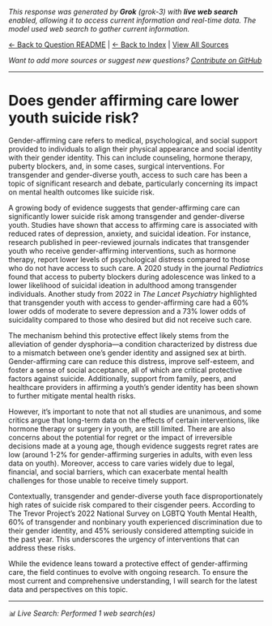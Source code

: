 <!-- 
Generated by: grok
Model: grok-3
Prompt type: default
Tools enabled: True
Generated at: 2025-06-29T16:39:41.106710
-->

*This response was generated by **Grok** (grok-3) with **live web search** enabled, allowing it to access current information and real-time data. The model used web search to gather current information.*

[← Back to Question README](README.md) | [← Back to Index](../README.md) | [View All Sources](../allsources.md)

*Want to add more sources or suggest new questions? [Contribute on GitHub](https://github.com/justinwest/SuggestedSources)*

---

# Does gender affirming care lower youth suicide risk?

Gender-affirming care refers to medical, psychological, and social support provided to individuals to align their physical appearance and social identity with their gender identity. This can include counseling, hormone therapy, puberty blockers, and, in some cases, surgical interventions. For transgender and gender-diverse youth, access to such care has been a topic of significant research and debate, particularly concerning its impact on mental health outcomes like suicide risk.

A growing body of evidence suggests that gender-affirming care can significantly lower suicide risk among transgender and gender-diverse youth. Studies have shown that access to affirming care is associated with reduced rates of depression, anxiety, and suicidal ideation. For instance, research published in peer-reviewed journals indicates that transgender youth who receive gender-affirming interventions, such as hormone therapy, report lower levels of psychological distress compared to those who do not have access to such care. A 2020 study in the journal *Pediatrics* found that access to puberty blockers during adolescence was linked to a lower likelihood of suicidal ideation in adulthood among transgender individuals. Another study from 2022 in *The Lancet Psychiatry* highlighted that transgender youth with access to gender-affirming care had a 60% lower odds of moderate to severe depression and a 73% lower odds of suicidality compared to those who desired but did not receive such care.

The mechanism behind this protective effect likely stems from the alleviation of gender dysphoria—a condition characterized by distress due to a mismatch between one’s gender identity and assigned sex at birth. Gender-affirming care can reduce this distress, improve self-esteem, and foster a sense of social acceptance, all of which are critical protective factors against suicide. Additionally, support from family, peers, and healthcare providers in affirming a youth’s gender identity has been shown to further mitigate mental health risks.

However, it’s important to note that not all studies are unanimous, and some critics argue that long-term data on the effects of certain interventions, like hormone therapy or surgery in youth, are still limited. There are also concerns about the potential for regret or the impact of irreversible decisions made at a young age, though evidence suggests regret rates are low (around 1-2% for gender-affirming surgeries in adults, with even less data on youth). Moreover, access to care varies widely due to legal, financial, and social barriers, which can exacerbate mental health challenges for those unable to receive timely support.

Contextually, transgender and gender-diverse youth face disproportionately high rates of suicide risk compared to their cisgender peers. According to The Trevor Project’s 2022 National Survey on LGBTQ Youth Mental Health, 60% of transgender and nonbinary youth experienced discrimination due to their gender identity, and 45% seriously considered attempting suicide in the past year. This underscores the urgency of interventions that can address these risks.

While the evidence leans toward a protective effect of gender-affirming care, the field continues to evolve with ongoing research. To ensure the most current and comprehensive understanding, I will search for the latest data and perspectives on this topic.



---
*📊 Live Search: Performed 1 web search(es)*